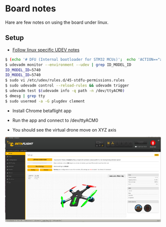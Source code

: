 
# Board notes

Hare are few notes on using the board under linux.

## Setup

- [Follow linux specific UDEV notes](https://github.com/betaflight/betaflight/wiki/Installing-Betaflight)

```bash
$ (echo '# DFU (Internal bootloader for STM32 MCUs)';  echo 'ACTION=="add", SUBSYSTEM=="usb", ATTRS{idVendor}=="0483", ATTRS{idProduct}=="df11", MODE="0664", GROUP="plugdev"') | sudo tee /etc/udev/rules.d/45-stdfu-permissions.rules > /dev/null
$ udevadm monitor --environment --udev | grep ID_MODEL_ID
ID_MODEL_ID=5740
ID_MODEL_ID=5740
$ sudo vi /etc/udev/rules.d/45-stdfu-permissions.rules
$ sudo udevadm control --reload-rules && udevadm trigger
$ udevadm test $(udevadm info -q path -n /dev/ttyACM0)
$ dmesg | grep tty
$ sudo usermod -a -G plugdev clement
```

- Install Chrome betaflight app

- Run the app and connect to /dev/ttyACM0

- You should see the virtual drone move on XYZ axis

![Drone in betaflight](res/omnibus-f4-pro-v2/drone-betaflight.png)




